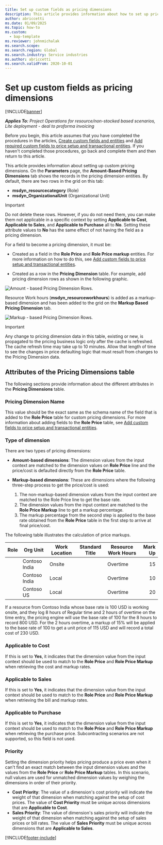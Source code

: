 ```yaml
---
title: Set up custom fields as pricing dimensions
description: This article provides information about how to set up pricing dimensions using custom fields. 
author: abriccetti
ms.date: 01/09/2025
ms.topic: how-to
ms.custom: 
  - bap-template
ms.reviewer: johnmichalak
ms.search.scope: 
ms.search.region: Global
ms.search.industry: Service industries
ms.author: abriccetti
ms.search.validFrom: 2020-10-01
---
```


# Set up custom fields as pricing dimensions

[!INCLUDE[banner](../includes/banner.md)]

_**Applies To:** Project Operations for resource/non-stocked based scenarios, Lite deployment - deal to proforma invoicing_

Before you begin, this article assumes that you have completed the procedures in the articles, [Create custom fields and entities](create-custom-fields-entities-pricing-dimensions.md) and [Add required custom fields to price setup and transactional entities](add-custom-fields-price-setup-transactional-entities.md). If you haven't completed those procedures, go back and complete them and then return to this article. 

This article provides information about setting up custom pricing dimensions. On the **Parameters** page, the **Amount-Based Pricing Dimensions** tab shows the records in the pricing dimension entities. By default, there are two rows in the grid on this tab:

- **msdyn_resourcecategory** (Role)
- **msdyn_OrganizationalUnit** (Organizational Unit)

> [!IMPORTANT]
> Do not delete these rows. However, if you do not need them, you can make them not applicable in a specific context by setting **Applicable to Cost**, **Applicable to Sales**, and **Applicable to Purchase** all to **No**. Setting these attribute values to **No** has the same effect of not having the field as a pricing dimension.

For a field to become a pricing dimension, it must be:

- Created as a field in the **Role Price** and **Role Price markup** entities. For more information on how to do this, see [Add custom fields to price setup and transactional entities](add-custom-fields-price-setup-transactional-entities.md).

- Created as a row in the **Pricing Dimension** table. For example, add pricing dimension rows as shown in the following graphic. 

![Amount - based Pricing Dimension Rows.](media/Amt-based-PD.png)

Resource Work hours (**msdyn_resourceworkhours**) is added as a markup-based dimension and has been added to the grid on the **Markup Based Pricing Dimension** tab.

![Markup - based Pricing Dimension Rows.](media/Markup-based-PD.png)


> [!IMPORTANT]
> Any change to pricing dimension data in this table, existing or new, is propagated to the pricing business logic only after the cache is refreshed. The cache refresh time may take up to 10 minutes. Allow that length of time to see the changes in price defaulting logic that must result from changes to the Pricing Dimension data.


## Attributes of the Pricing Dimensions table
The following sections provide information about the different attributes in the **Pricing Dimensions** table.

### Pricing Dimension Name
This value should be the exact same as the schema name of the field that is added to the **Role Price** table for custom pricing dimensions. For more information about adding fields to the **Role Price** table, see [Add custom fields to price setup and transactional entities](add-custom-fields-price-setup-transactional-entities.md).

### Type of dimension
There are two types of pricing dimensions:
  
  - **Amount-based dimensions**: The dimension values from the input context are matched to the dimension values on **Role Price** line and the price/cost is defaulted directly from the **Role Price** table.
  - **Markup-based dimensions**: These are dimensions where the following three-step process to get the price/cost is used:
 
    1. The non-markup-based dimension values from the input context are matched to the Role Price line to get the base rate.
    2. The dimension values from the input context are matched to the **Role Price Markup** line to get a markup percentage.
    3. The markup percentage from the second step is applied to the base rate obtained from the **Role Price** table in the first step to arrive at final price/cost.
   
   The following table illustrates the calculation of price markups.
  
| Role        | Org Unit    |Work Location      |Standard Title      |Resource Work Hours      |  Mark Up|
| ------------|-------------|-------------------|--------------------|-------------------------|--------:|
|             | Contoso India|Onsite            |                    |Overtime                 |15     |
|             | Contoso India|Local             |                    |Overtime                 |10     |
|             | Contoso US   |Local             |                    |Overtime                 |20     |


If a resource from Contoso India whose base rate is 100 USD is working onsite, and they log 8 hours of Regular time and 2 hours of overtime on the time entry, the pricing engine will use the base rate of 100 for the 8 hours to record 800 USD. For the 2 hours overtime, a markup of 15% will be applied to the base rate of 100 to get a unit price of 115 USD and will record a total cost of 230 USD.

### Applicable to Cost 
If this is set to **Yes**, it indicates that the dimension value from the input context should be used to match to the **Role Price** and **Role Price Markup** when retrieving the cost and markup rates.

### Applicable to Sales
If this is set to **Yes**, it indicates that the dimension value from the input context should be used to match to the **Role Price** and **Role Price Markup** when retrieving the bill and markup rates.

### Applicable to Purchase
If this is set to **Yes**, it indicates that the dimension value from the input context should be used to match to the **Role Price** and **Role Price Markup** when retrieving the purchase price. Subcontracting scenarios are not supported, so this field is not used. 

### Priority
Setting the dimension priority helps pricing produce a price even when it can't find an exact match between the input dimension values and the values from the **Role Price** or **Role Price Markup** tables. In this scenario, null values are used for unmatched dimension values by weighing the dimensions in order of their priority.

- **Cost Priority**: The value of a dimension's cost priority will indicate the weight of that dimension when matching against the setup of cost prices. The value of **Cost Priority** must be unique across dimensions that are **Applicable to Cost**.
- **Sales Priority**: The value of dimension's sales priority will indicate the weight of that dimension when matching against the setup of sales prices or bill rates. The value of **Sales Priority** must be unique across dimensions that are **Applicable to Sales**.


[!INCLUDE[footer-include](../includes/footer-banner.md)]

